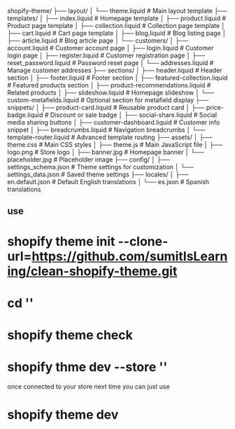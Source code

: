 shopify-theme/
├── layout/
│   └── theme.liquid              # Main layout template
├── templates/
│   ├── index.liquid              # Homepage template
│   ├── product.liquid            # Product page template
│   ├── collection.liquid         # Collection page template
│   ├── cart.liquid               # Cart page template
│   ├── blog.liquid               # Blog listing page
│   ├── article.liquid            # Blog article page
│   └── customers/
│       ├── account.liquid        # Customer account page
│       ├── login.liquid          # Customer login page
│       ├── register.liquid       # Customer registration page
│       ├── reset_password.liquid # Password reset page
│       └── addresses.liquid      # Manage customer addresses
├── sections/
│   ├── header.liquid             # Header section
│   ├── footer.liquid             # Footer section
│   ├── featured-collection.liquid # Featured products section
│   ├── product-recommendations.liquid # Related products
│   ├── slideshow.liquid          # Homepage slideshow
│   └── custom-metafields.liquid  # Optional section for metafield display
├── snippets/
│   ├── product-card.liquid       # Reusable product card
│   ├── price-badge.liquid        # Discount or sale badge
│   ├── social-share.liquid       # Social media sharing buttons
│   ├── customer-dashboard.liquid # Customer info snippet
│   ├── breadcrumbs.liquid        # Navigation breadcrumbs
│   └── template-router.liquid    # Advanced template routing
├── assets/
│   ├── theme.css                 # Main CSS styles
│   ├── theme.js                  # Main JavaScript file
│   ├── logo.png                  # Store logo
│   ├── banner.jpg                # Homepage banner
│   └── placeholder.jpg           # Placeholder image
├── config/
│   ├── settings_schema.json      # Theme settings for customization
│   └── settings_data.json        # Saved theme settings
├── locales/
│   ├── en.default.json           # Default English translations
│   └── es.json                   # Spanish translations

## use 
# shopify theme init --clone-url=https://github.com/sumitIsLearning/clean-shopify-theme.git
# cd '<ToYourFolder>'
# shopify theme check
# shopify thme dev --store '<Your Storename>'
once connected to your store 
next time you can just use 
# shopify theme dev

